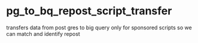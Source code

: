 # pg_to_bq_repost_script_transfer
transfers data from post gres to big query only for sponsored scripts so we can match and identify repost
